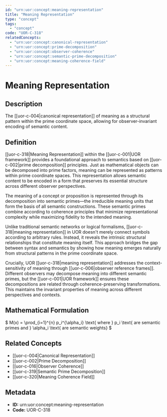 ```yaml
---
id: "urn:uor:concept:meaning-representation"
title: "Meaning Representation"
type: "concept"
tags:
  - "concept"
code: "UOR-C-318"
relatedConcepts:
  - "urn:uor:concept:canonical-representation"
  - "urn:uor:concept:prime-decomposition"
  - "urn:uor:concept:observer-coherence"
  - "urn:uor:concept:semantic-prime-decomposition"
  - "urn:uor:concept:meaning-coherence-field"
---
```


# Meaning Representation

## Description

The [[uor-c-004|canonical representation]] of meaning as a structural pattern within the prime coordinate space, allowing for observer-invariant encoding of semantic content.

## Definition

[[uor-c-318|Meaning Representation]] within the [[uor-c-001|UOR framework]] provides a foundational approach to semantics based on [[uor-c-002|prime decomposition]] principles. Just as mathematical objects can be decomposed into prime factors, meaning can be represented as patterns within prime coordinate spaces. This representation allows semantic content to be encoded in a form that preserves its essential structure across different observer perspectives.

The meaning of a concept or proposition is represented through its decomposition into semantic primes—the irreducible meaning units that form the basis of all semantic constructions. These semantic primes combine according to coherence principles that minimize representational complexity while maximizing fidelity to the intended meaning.

Unlike traditional semantic networks or logical formalisms, [[uor-c-318|meaning representation]] in UOR doesn't merely connect symbols according to arbitrary rules. Instead, it reveals the intrinsic structural relationships that constitute meaning itself. This approach bridges the gap between syntax and semantics by showing how meaning emerges naturally from structural patterns in the prime coordinate space.

Crucially, UOR [[uor-c-318|meaning representation]] addresses the context-sensitivity of meaning through [[uor-c-006|observer reference frames]]. Different observers may decompose meaning into different semantic primes, but the [[uor-c-001|UOR framework]] ensures these decompositions are related through coherence-preserving transformations. This maintains the invariant properties of meaning across different perspectives and contexts.

## Mathematical Formulation

$
M(x) = \prod_{i=1}^{n} p_i^{\alpha_i} \text{ where } p_i \text{ are semantic primes and } \alpha_i \text{ are semantic weights}
$

## Related Concepts

- [[uor-c-004|Canonical Representation]]
- [[uor-c-002|Prime Decomposition]]
- [[uor-c-016|Observer Coherence]]
- [[uor-c-319|Semantic Prime Decomposition]]
- [[uor-c-320|Meaning Coherence Field]]

## Metadata

- **ID:** urn:uor:concept:meaning-representation
- **Code:** UOR-C-318
